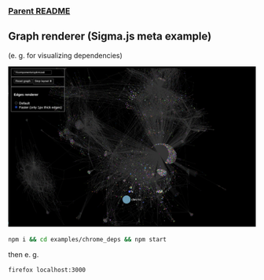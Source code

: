 ### [Parent README](https://github.com/jacomyal/sigma.js/blob/main/README.md)

## Graph renderer (Sigma.js meta example)
(e. g. for visualizing dependencies)

![Screenshot](04-04.png)

```bash
npm i && cd examples/chrome_deps && npm start
```
then e. g.
```bash
firefox localhost:3000
```